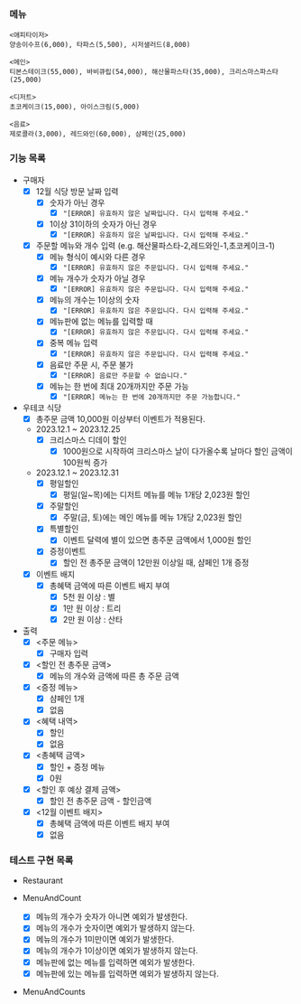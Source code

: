 ### 메뉴

````
<애피타이저>
양송이수프(6,000), 타파스(5,500), 시저샐러드(8,000)

<메인>
티본스테이크(55,000), 바비큐립(54,000), 해산물파스타(35,000), 크리스마스파스타(25,000)

<디저트>
초코케이크(15,000), 아이스크림(5,000)

<음료>
제로콜라(3,000), 레드와인(60,000), 샴페인(25,000)
````

### 기능 목록

- 구매자
    - [x] 12월 식당 방문 날짜 입력
        - [x] 숫자가 아닌 경우
            - [x] `"[ERROR] 유효하지 않은 날짜입니다. 다시 입력해 주세요."`
        - [x] 1이상 31이하의 숫자가 아닌 경우
            - [x] `"[ERROR] 유효하지 않은 날짜입니다. 다시 입력해 주세요."`
    - [x] 주문할 메뉴와 개수 입력 (e.g. 해산물파스타-2,레드와인-1,초코케이크-1)
        - [x] 메뉴 형식이 예시와 다른 경우
            - [x] `"[ERROR] 유효하지 않은 주문입니다. 다시 입력해 주세요."`
        - [x] 메뉴 개수가 숫자가 아닐 경우
            - [x] `"[ERROR] 유효하지 않은 주문입니다. 다시 입력해 주세요."`
        - [x] 메뉴의 개수는 1이상의 숫자
            - [x] `"[ERROR] 유효하지 않은 주문입니다. 다시 입력해 주세요."`
        - [x] 메뉴판에 없는 메뉴를 입력할 때
            - [x] `"[ERROR] 유효하지 않은 주문입니다. 다시 입력해 주세요."`
        - [x] 중복 메뉴 입력
            - [x] `"[ERROR] 유효하지 않은 주문입니다. 다시 입력해 주세요."`
        - [x] 음료만 주문 시, 주문 불가
            - [x] `"[ERROR] 음료만 주문할 수 없습니다."`
        - [x] 메뉴는 한 번에 최대 20개까지만 주문 가능
            - [x] `"[ERROR] 메뉴는 한 번에 20개까지만 주문 가능합니다."`
- 우테코 식당
    - [x] 총주문 금액 10,000원 이상부터 이벤트가 적용된다.
    - 2023.12.1 ~ 2023.12.25
        - [x] 크리스마스 디데이 할인
            - [x] 1000원으로 시작하여 크리스마스 날이 다가올수록 날마다 할인 금액이 100원씩 증가
    - 2023.12.1 ~ 2023.12.31
        - [x] 평일할인
            - [x] 평일(일~목)에는 디저트 메뉴를 메뉴 1개당 2,023원 할인
        - [x] 주말할인
            - [x] 주말(금, 토)에는 메인 메뉴를 메뉴 1개당 2,023원 할인
        - [x] 특별할인
            - [x] 이벤트 달력에 별이 있으면 총주문 금액에서 1,000원 할인
        - [x] 증정이벤트
            - [x] 할인 전 총주문 금액이 12만원 이상일 때, 샴페인 1개 증정
    - [x] 이벤트 배지
        - [x] 총혜택 금액에 따른 이벤트 배지 부여
            - [x] 5천 원 이상 : 별
            - [x] 1만 원 이상 : 트리
            - [x] 2만 원 이상 : 산타
- 출력
    - [x] <주문 메뉴>
        - [x] 구매자 입력
    - [x] <할인 전 총주문 금액>
        - [x] 메뉴의 개수와 금액에 따른 총 주문 금액
    - [x] <증정 메뉴>
        - [x] 샴페인 1개
        - [x] 없음
    - [x] <혜택 내역>
        - [x] 할인
        - [x] 없음
    - [x] <총혜택 금액>
        - [x] 할인 + 증정 메뉴
        - [x] 0원
    - [x] <할인 후 예상 결제 금액>
        - [x] 할인 전 총주문 금액 - 할인금액
    - [x] <12월 이벤트 배지>
        - [x] 총혜택 금액에 따른 이벤트 배지 부여
        - [x] 없음

### 테스트 구현 목록

- Restaurant

- MenuAndCount
    - [x] 메뉴의 개수가 숫자가 아니면 예외가 발생한다.
    - [x] 메뉴의 개수가 숫자이면 예외가 발생하지 않는다.
    - [x] 메뉴의 개수가 1미만이면 예외가 발생한다.
    - [x] 메뉴의 개수가 1이상이면 예외가 발생하지 않는다.
    - [x] 메뉴판에 없는 메뉴를 입력하면 예외가 발생한다.
    - [x] 메뉴판에 있는 메뉴를 입력하면 예외가 발생하지 않는다.
- MenuAndCounts